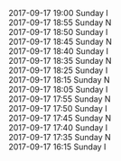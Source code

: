 2017-09-17 19:00 Sunday  I  
2017-09-17 18:55 Sunday  N  
2017-09-17 18:50 Sunday  I  
2017-09-17 18:45 Sunday  N  
2017-09-17 18:40 Sunday  I  
2017-09-17 18:35 Sunday  N  
2017-09-17 18:25 Sunday  I  
2017-09-17 18:15 Sunday  N  
2017-09-17 18:05 Sunday  I  
2017-09-17 17:55 Sunday  N  
2017-09-17 17:50 Sunday  I  
2017-09-17 17:45 Sunday  N  
2017-09-17 17:40 Sunday  I  
2017-09-17 17:35 Sunday  N  
2017-09-17 16:15 Sunday  I  
